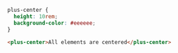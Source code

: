```css [style]
plus-center {
  height: 10rem;
  background-color: #eeeeee;
}
```

```html [template] [dock]
<plus-center>All elements are centered</plus-center>
```
